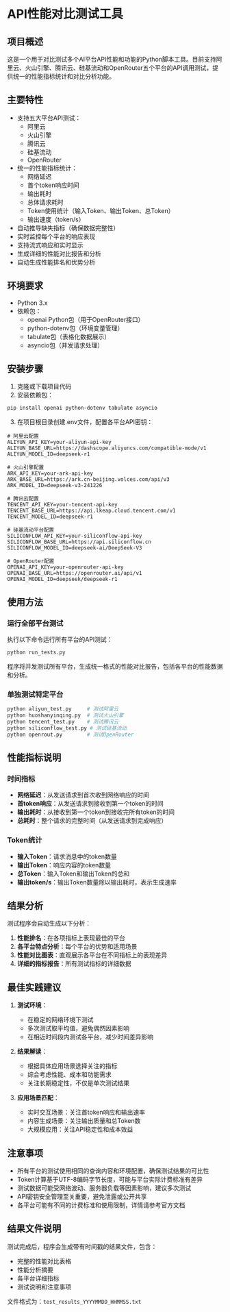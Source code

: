 # API性能对比测试工具

## 项目概述

这是一个用于对比测试多个AI平台API性能和功能的Python脚本工具。目前支持阿里云、火山引擎、腾讯云、硅基流动和OpenRouter五个平台的API调用测试，提供统一的性能指标统计和对比分析功能。

## 主要特性

- 支持五大平台API测试：
  - 阿里云
  - 火山引擎
  - 腾讯云
  - 硅基流动
  - OpenRouter
- 统一的性能指标统计：
  - 网络延迟
  - 首个token响应时间
  - 输出耗时
  - 总体请求耗时
  - Token使用统计（输入Token、输出Token、总Token）
  - 输出速度（token/s）
- 自动推导缺失指标（确保数据完整性）
- 实时监控每个平台的响应表现
- 支持流式响应和实时显示
- 生成详细的性能对比报告和分析
- 自动生成性能排名和优势分析

## 环境要求

- Python 3.x
- 依赖包：
  - openai Python包（用于OpenRouter接口）
  - python-dotenv包（环境变量管理）
  - tabulate包（表格化数据展示）
  - asyncio包（并发请求处理）

## 安装步骤

1. 克隆或下载项目代码
2. 安装依赖包：
```bash
pip install openai python-dotenv tabulate asyncio
```
3. 在项目根目录创建.env文件，配置各平台API密钥：
```
# 阿里云配置
ALIYUN_API_KEY=your-aliyun-api-key
ALIYUN_BASE_URL=https://dashscope.aliyuncs.com/compatible-mode/v1
ALIYUN_MODEL_ID=deepseek-r1

# 火山引擎配置
ARK_API_KEY=your-ark-api-key
ARK_BASE_URL=https://ark.cn-beijing.volces.com/api/v3
ARK_MODEL_ID=deepseek-v3-241226

# 腾讯云配置
TENCENT_API_KEY=your-tencent-api-key
TENCENT_BASE_URL=https://api.lkeap.cloud.tencent.com/v1
TENCENT_MODEL_ID=deepseek-r1

# 硅基流动平台配置
SILICONFLOW_API_KEY=your-siliconflow-api-key
SILICONFLOW_BASE_URL=https://api.siliconflow.cn
SILICONFLOW_MODEL_ID=deepseek-ai/DeepSeek-V3

# OpenRouter配置
OPENAI_API_KEY=your-openrouter-api-key
OPENAI_BASE_URL=https://openrouter.ai/api/v1
OPENAI_MODEL_ID=deepseek/deepseek-r1
```

## 使用方法

### 运行全部平台测试

执行以下命令运行所有平台的API测试：

```bash
python run_tests.py
```

程序将并发测试所有平台，生成统一格式的性能对比报告，包括各平台的性能数据和分析。

### 单独测试特定平台

```bash
python aliyun_test.py     # 测试阿里云
python huoshanyinqing.py  # 测试火山引擎
python tencent_test.py    # 测试腾讯云
python siliconflow_test.py # 测试硅基流动
python openrout.py        # 测试OpenRouter
```

## 性能指标说明

### 时间指标

- **网络延迟**：从发送请求到首次收到网络响应的时间
- **首token响应**：从发送请求到接收到第一个token的时间
- **输出耗时**：从接收到第一个token到接收完所有token的时间
- **总耗时**：整个请求的完整时间（从发送请求到完成响应）

### Token统计

- **输入Token**：请求消息中的token数量
- **输出Token**：响应内容的token数量
- **总Token**：输入Token和输出Token的总和
- **输出token/s**：输出Token数量除以输出耗时，表示生成速率

## 结果分析

测试程序会自动生成以下分析：

1. **性能排名**：在各项指标上表现最佳的平台
2. **各平台特点分析**：每个平台的优势和适用场景
3. **性能对比图表**：直观展示各平台在不同指标上的表现差异
4. **详细的指标报告**：所有测试指标的详细数据

## 最佳实践建议

1. **测试环境**：
   - 在稳定的网络环境下测试
   - 多次测试取平均值，避免偶然因素影响
   - 在相近时间段内测试各平台，减少时间差异影响

2. **结果解读**：
   - 根据具体应用场景选择关注的指标
   - 综合考虑性能、成本和功能需求
   - 关注长期稳定性，不仅是单次测试结果

3. **应用场景匹配**：
   - 实时交互场景：关注首token响应和输出速率
   - 内容生成场景：关注输出质量和总Token数
   - 大规模应用：关注API稳定性和成本效益

## 注意事项

- 所有平台的测试使用相同的查询内容和环境配置，确保测试结果的可比性
- Token计算基于UTF-8编码字节长度，可能与平台实际计费标准有差异
- 测试数据可能受网络波动、服务器负载等因素影响，建议多次测试
- API密钥安全管理至关重要，避免泄露或公开共享
- 各平台可能有不同的计费标准和使用限制，详情请参考官方文档

## 结果文件说明

测试完成后，程序会生成带有时间戳的结果文件，包含：
- 完整的性能对比表格
- 性能分析摘要
- 各平台详细指标
- 测试说明和注意事项

文件格式为：`test_results_YYYYMMDD_HHMMSS.txt`
